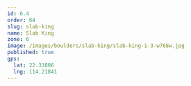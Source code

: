 ```yaml
---
id: 6.4
order: 64
slug: slab-king
name: Slab King
zone: 6
image: /images/boulders/slab-king/slab-king-1-3-w768w.jpg
published: true
gps:
  lat: 22.33806
  lng: 114.21841
---
```

